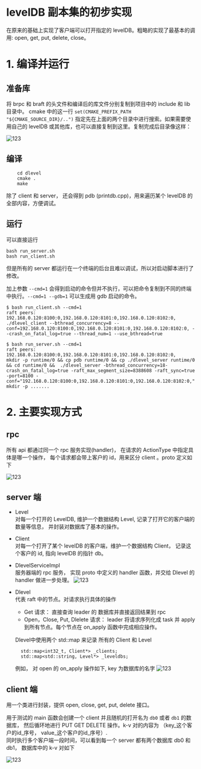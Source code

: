 # levelDB 副本集的初步实现

在原来的基础上实现了客户端可以打开指定的 levelDB。粗略的实现了最基本的调用: open, get, put, delete, close。

# 1. 编译并运行

## 准备库

将 brpc 和 braft 的头文件和编译后的库文件分别复制到项目中的 include 和 lib 目录中。 cmake 中的这一行  `set(CMAKE_PREFIX_PATH "${CMAKE_SOURCE_DIR}/..")` 指定先在上面的两个目录中进行搜索。如果需要使用自己的 levelDB 或其他库，也可以直接复制到这里。复制完成后目录像这样：

![123](1.png)

## 编译

```
    cd dlevel
    cmake .
    make
```

除了 client 和 server， 还会得到 pdb (printdb.cpp)，用来遍历某个 levelDB 的全部内容，方便调试。

## 运行

可以直接运行
```
bash run_server.sh
bash run_client.sh
```
但是所有的 server 都运行在一个终端的后台且难以调试，所以对启动脚本进行了修改。

加上参数 `--cmd=1` 会得到启动的命令但并不执行，可以把命令复制到不同的终端中执行。`--cmd=1 --gdb=1` 可以生成用 gdb 启动的命令。

```shell
$ bash run_client.sh --cmd=1
raft peers: 192.168.0.120:8100:0,192.168.0.120:8101:0,192.168.0.120:8102:0,
./dlevel_client --bthread_concurrency=8 --conf=192.168.0.120:8100:0,192.168.0.120:8101:0,192.168.0.120:8102:0, --crash_on_fatal_log=true --thread_num=1 --use_bthread=true

$ bash run_server.sh --cmd=1
raft peers: 192.168.0.120:8100:0,192.168.0.120:8101:0,192.168.0.120:8102:0,
mkdir -p runtime/0 && cp pdb runtime/0 && cp ./dlevel_server runtime/0 && cd runtime/0 &&  ./dlevel_server -bthread_concurrency=18-crash_on_fatal_log=true -raft_max_segment_size=8388608 -raft_sync=true -port=8100 -conf="192.168.0.120:8100:0,192.168.0.120:8101:0,192.168.0.120:8102:0," 
mkdir -p .......
```

# 2. 主要实现方式

## rpc

所有 api 都通过同一个 rpc 服务实现(handler)， 在请求的 ActionType 中指定具体是哪一个操作， 每个请求都会带上客户的 id，用来区分 client  。proto 定义如下

![123](3.png)

## server 端

- Level  
  对每一个打开的 LevelDB, 维护一个数据结构 Level, 记录了打开它的客户端的数量等信息， 并封装对数据库了基本的操作。
- Client  
  对每一个打开了某个 levelDB 的客户端，维护一个数据结构 Client， 记录这个客户的 id, 指向 levelDB 的指针 db。
- DlevelServiceImpl  
  服务器端的 rpc 服务， 实现 proto 中定义的 handler 函数，并交给 Dlevel 的 handler 做进一步处理。
  ![123](4.png)
- Dlevel  
  代表 raft 中的节点。对请求执行具体的操作
  - Get 请求： 直接查询 leader 的 数据库并直接返回结果到 rpc
  - Open，Close, Put, Dlelete 请求： leader 将请求序列化成 task 并 apply 到所有节点。每个节点在 on_apply 函数中完成相应操作。
  
  Dlevel中使用两个 std::map 来记录 所有的 Client 和 Level
  ```
    std::map<int32_t, Client*> _clients;
    std::map<std::string, Level*> _leveldbs;
  ```
  例如， 对 open 的 on_apply 操作如下, key 为数据库的名字
  ![123](5.png)
  

## client 端

用一个类进行封装，提供 open, close, get, put, delete 接口。

用于测试的 main 函数会创建一个 client 并且随机的打开名为 `db0` 或者 `db1` 的数据库， 然后循环地进行 PUT GET DELETE 操作。k-v 对的内容为 （key\_这个客户的id\_序号， value\_这个客户的id\_序号）.  
同时执行多个客户端一段时间，可以看到每一个 server 都有两个数据库 db0 和 db1， 数据库中的 k-v 对如下

![123](7.png)


